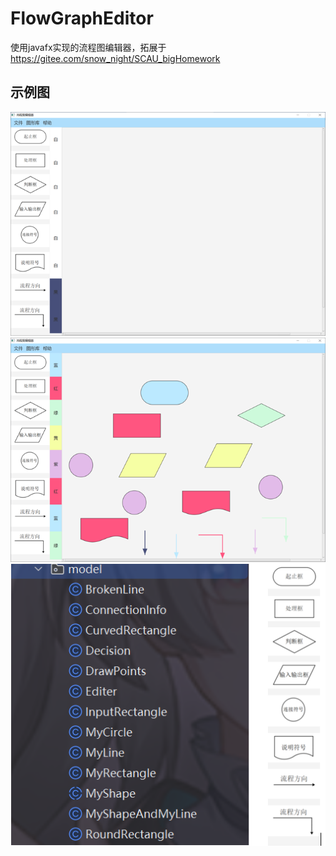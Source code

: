 # FlowGraphEditor

使用javafx实现的流程图编辑器，拓展于 https://gitee.com/snow_night/SCAU_bigHomework

## 示例图

![img.png](img.png)
![img_1.png](img_1.png)
![img_2.png](img_2.png)
